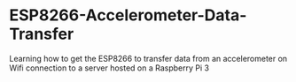 # ESP8266-Accelerometer-Data-Transfer
Learning how to get the ESP8266 to transfer data from an accelerometer on Wifi connection to a server hosted on a Raspberry Pi 3
